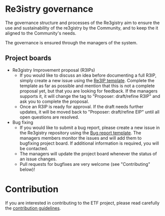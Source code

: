 # Re3istry governance

The governance structure and processes of the Re3gistry aim to ensure the use and sustainability of the re3gistry by the Community, and to keep the it aligned to the Community's needs.

The governance is ensured through the managers of the system.

## Project boards

* Re3gistry Improvement proposal (R3IPs)
    * If you would like to discuss an idea before documenting a full R3IP, simply create a new issue using the [Re3IP template](https://github.com/ec-jrc/re3gistry/issues/new?assignees=&labels=&template=re3gistry-improvement-proposal.md). Complete the template as far as possible and mention that this is not a complete proposal yet, but that you are looking for feedback. If the managers supports it, it will change the tag to "Proposer: draft/refine R3IP" and ask you to complete the proposal.
    * Once an R3IP is ready for approval. If the draft needs further updates, it will be moved back to "Proposer: draft/refine EIP" until all open questions are resolved.
* Bug fixing
    * If you would like to submit a bug report, please create a new issue in the Re3gistry repository using the [Bug report template](https://github.com/ec-jrc/re3gistry/issues/new?assignees=&labels=&template=re3gistry-problem.md). The managers members monitor the issues and will add them to bugfixing project board. If additional information is required, you will be contacted.
    * The managers will update the project board whenever the status of an issue changes.
    * Pull requests for bugfixes are very welcome (see "Contributing" below)!

# Contribution

If you are interested in contributing to the ETF project, please read carefully the [contribution guidelines](https://github.com/emanuelaepure10/database_manual/edit/main/contribution.md).
